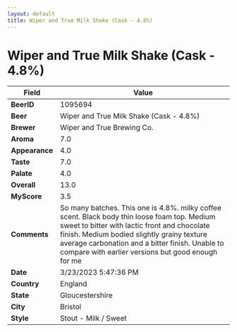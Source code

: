 ```yaml
---
layout: default
title: Wiper and True Milk Shake (Cask - 4.8%)
---
```


# Wiper and True Milk Shake (Cask - 4.8%)

| Field         | Value     |
|---------------|-----------|
| **BeerID** | 1095694 |
| **Beer** | Wiper and True Milk Shake (Cask - 4.8%) |
| **Brewer** | Wiper and True Brewing Co. |
| **Aroma** | 7.0 |
| **Appearance** | 4.0 |
| **Taste** | 7.0 |
| **Palate** | 4.0 |
| **Overall** | 13.0 |
| **MyScore** | 3.5 |
| **Comments** | So many batches. This one is 4.8%. milky coffee scent. Black body thin loose foam top. Medium sweet to bitter with lactic front and chocolate finish. Medium bodied slightly grainy texture average carbonation and a bitter finish. Unable to compare with earlier versions but good enough for me  |
| **Date** | 3/23/2023 5:47:36 PM |
| **Country** | England |
| **State** | Gloucestershire |
| **City** | Bristol |
| **Style** | Stout - Milk / Sweet |
